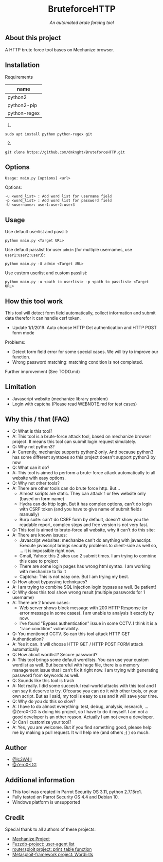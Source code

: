 <h1 align='center'>BruteforceHTTP</h1>
<p align='center'><i>An automated brute forcing tool</i></p>

## About this project
A HTTP brute force tool bases on Mechanize browser.

## Installation

Requirements

| name        |
|-------------|
| python2     |
| python2-pip |
| python-regex |

1.
```
sudo apt install python python-regex git
```

2.
```
git clone https://github.com/dmknght/BruteforceHTTP.git
```

## Options
```
Usage: main.py [options] <url>
```
Options:

 ```
 -u <word_list> : Add word list for username field
 -p <word_list> : Add word list for password field
 -U <username>: user1:user2:user3
 ```

## Usage

Use default userlist and passlit:
```
python main.py <Target URL>
```

Use default passlist for user `admin` (for multiple usernames, use `user1:user2:user3`):
```
python main.py -U admin <Target URL>
```

Use custom userlist and custom passlist:
```
python main.py -u <path to userlist> -p <path to passlist> <Target URL>
```


## How this tool work
This tool will detect form field automatically, collect information and submit data therefor it can handle csrf token.

* Update 1/1/2019: Auto choose HTTP Get authentication and HTTP POST form mode

Problems:
 - Detect form field error for some special cases. We will try to improve our function.
 - Wrong password matching: matching condition is not completed.

Further improvement (See TODO.md)

## Limitation
- Javascript website (mechanize library problem)
- Login with captcha
(Please read WEBNOTE.md for test cases)

## Why this / that (FAQ)
- Q: What is this tool?
- A: This tool is a brute-force attack tool, based on mechanize browser project. It means this tool can submit login request simulately.
- Q: Why not python3?
- A: Currently, mechanize supports python2 only. And because python3 has some different syntaxes so this project doesn't support python3 by now
- Q: What can it do?
- A: This tool is aimed to perform a brute-force attack automatically to all website with easy options.
- Q: Why not other tools?
- A: There are other tools can do brute force http. But...
	+ Almost scripts are static. They can attack 1 or few website only (based on form name)
	+ Hydra can do http login. But it has complex options, can't do login with CSRF token (and you have to give name of submit fields manually)
	+ Burp suite: can't do CSRF form by default, doesn't show you the readable report, complex steps and free version is not very fast.
- Q: This tool is aimed to brute-force all website, why it can't do this site:
- A: There are known issues:
	+ Javascript websites: mechanize can't do anything with javascript. Execute javascript brings security problems to client-side as well so, ... it is impossible right now.
	+ Gmail, Yahoo: this 2 sites use 2 submit times. I am trying to combine this case to project
	+ There are some login pages has wrong html syntax. I am working with mechanize to fix it
	+ Captcha: This is not easy one. But I am trying my best.
- Q: How about bypassing techniques?
- A: I am trying to combine SQL injection login bypass as well. Be patient!
- Q: Why does this tool show wrong result (multiple passwords for 1 username)
- A: There are 2 known cases:
	+ Web server shows block message with 200 HTTP Response (or error message in some cases). I am unable to analysis it exactly by now.
	+ I've found "Bypass authentication" issue in some CCTV. I think it is a "race condition" vulnerability.
- Q: You mentioned CCTV. So can this tool attack HTTP GET Authentication?
- A: Yes it can. It will choose HTTP GET / HTTP POST FORM attack automatically
- Q: How about wordlist? Secure password?
- A: This tool brings some default wordlists. You can use your custom wordlist as well. But becareful with huge file, there is a memory management issue that i can't fix it right now. I am trying with generating password from keywords as well. 
- Q: Sounds like this tool is trash
- A: Not really. I did some succesful real-world attacks with this tool and I can say it deserve to try. Ofcourse you can do it with other tools, or your own script. But as I said, my tool is easy to use and it will save your time.
- Q: Why do you do this so slow?
- A: I have to do almost everything: test, debug, analysis, research, ... @ZeroX-DG is doing his project, so I have to do it myself. I am not a good developer is an other reason. Actually I am not even a developer.
- Q: Can I customize your tool?
- A: Yes, you are welcome. But if you find something good, please help me by making a pull request. It will help me (and others ;) ) so much.

## Author
- [@Ic3W4ll](https://github.com/dmknght)
- [@ZeroX-DG](https://github.com/ZeroX-DG)

## Additional information
- This tool was created in Parrot Security OS 3.11, python 2.7.15rc1.
- Fully tested on Parrot Security OS 4.4 and Debian 10.
- Windows platform is unsupported

## Credit
Special thank to all authors of these projects:
- [Mechanize Project](https://github.com/python-mechanize/)
- [Fuzzdb-project: user-agent list](https://github.com/fuzzdb-project/fuzzdb/blob/master/discovery/UserAgent/UserAgentListCommon.txt)
- [routersploit project: print_table function](https://github.com/threat9/routersploit/blob/master/routersploit/core/exploit/printer.py)
- [Metasploit-framework project: Wordlists](https://github.com/rapid7/metasploit-framework/tree/master/data/wordlists)
